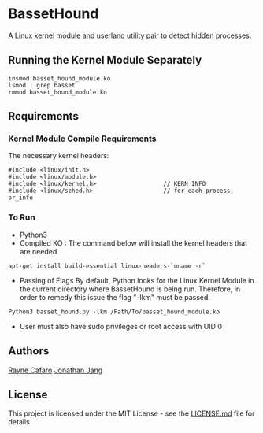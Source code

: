 # BassetHound
A Linux kernel module and userland utility pair to detect hidden processes.

## Running the Kernel Module Separately

```
insmod basset_hound_module.ko
lsmod | grep basset
rmmod basset_hound_module.ko
```

## Requirements

### Kernel Module Compile Requirements
The necessary kernel headers:

```
#include <linux/init.h>
#include <linux/module.h>
#include <linux/kernel.h>	                // KERN_INFO
#include <linux/sched.h>	                // for_each_process, pr_info
```

### To Run
- Python3
- Compiled KO : The command below will install the kernel headers that are needed

```
apt-get install build-essential linux-headers-`uname -r`
```

- Passing of Flags
By default, Python looks for the Linux Kernel Module in the current directory where BassetHound is being run. Therefore, in order to remedy this issue the flag "-lkm" must be passed.

```
Python3 basset_hound.py -lkm /Path/To/basset_hound_module.ko
```

- User must also have sudo privileges or root access with UID 0

## Authors

[Rayne Cafaro](https://github.com/raynecafaro)
[Jonathan Jang](https://github.com/jwj3767)

## License

This project is licensed under the MIT License - see the [LICENSE.md](https://github.com/raynecafaro/BassetHound/blob/master/LICENSE) file for details

